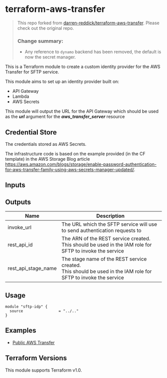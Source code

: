 # terraform-aws-transfer

> This repo forked from [darren-reddick/terraform-aws-transfer](https://github.com/darren-reddick/terraform-aws-transfer). Please check out the original repo.
>
> ### Change summary:
> * Any reference to `dynamo` backend has been removed, the default is now the secret manager.

This is a Terraform module to create a custom identity provider for the AWS Transfer for SFTP service.

This module aims to set up an identity provider built on:
* API Gateway
* Lambda
* AWS Secrets

This module will output the URL for the API Gateway which should be used as the ***url*** argument for the ***aws_transfer_server*** resource

## Credential Store

The credentials stored as AWS Secrets.

The infrastructure code is based on the example provided (in the CF template) in the AWS Storage Blog article
https://aws.amazon.com/blogs/storage/enable-password-authentication-for-aws-transfer-family-using-aws-secrets-manager-updated/.


## Inputs



## Outputs

| Name | Description |
|------|-------------|
| invoke_url | The URL which the SFTP service will use to send authentication requests to |
| rest_api_id | The ARN of the REST service created. <br>This should be used in the IAM role for SFTP to invoke the service |
| rest_api_stage_name | The stage name of the REST service created. <br> This should be used in the IAM role for SFTP to invoke the service |

## Usage
```hcl-terraform
module "sftp-idp" {
  source                = "../.."
}
```

## Examples

* [Public AWS Transfer](https://github.com/Bubo-AI/terraform-aws-transfer/tree/master/examples)

## Terraform Versions

This module supports Terraform v1.0.
